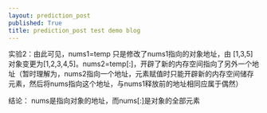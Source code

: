 ```yaml
---
layout: prediction_post
published: True
title: prediction_post test demo blog
---
```


实验2：由此可见，nums1=temp 只是修改了nums1指向的对象地址，由 [1,3,5]对象变更为[1,2,3,4,5]。nums2=temp[:]，开辟了新的内存空间指向了另外一个地址（暂时理解为，nums2指向一个地址，元素赋值时只能开辟新的内存空间储存元素，然后将nums指向这个地址，与nums1释放前的地址相同应属于偶然）

结论：
       nums是指向对象的地址，而nums[:]是对象的全部元素
